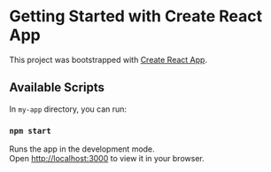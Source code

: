# Getting Started with Create React App

This project was bootstrapped with [Create React App](https://github.com/facebook/create-react-app).

## Available Scripts

In `my-app` directory, you can run:

### `npm start`

Runs the app in the development mode.\
Open [http://localhost:3000](http://localhost:3000) to view it in your browser.